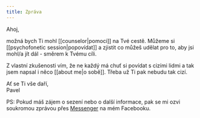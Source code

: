 ```yaml
---
title: Zpráva
---
```

Ahoj,


možná bych Ti mohl [[counselor|pomoci]] na Tvé cestě. Můžeme si [[psychofonetic session|popovídat]] a zjistit co můžeš udělat pro to, aby jsi mohl/a jít dál - směrem k Tvému cíli.

Z vlastní zkušenosti vím, že ne každý má chuť si povídat s cizími lidmi a tak jsem napsal i něco [[about me|o sobě]]. Třeba už Ti pak nebudu tak cizí.

Ať se Ti vše daří,<br>
Pavel

PS: Pokud máš zájem o sezení nebo o další informace, pak se mi ozvi soukromou zprávou přes [Messenger](https://www.facebook.com/pavel.vojtechovsky.92/) na mém Facebooku.

